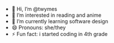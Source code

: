 - 👋 Hi, I’m @twymes
- 👀 I’m interested in reading and anime
- 🌱 I’m currently learning software design
- 😄 Pronouns: she/they
- ⚡ Fun fact: i started coding in 4th grade

<!---
twymes/twymes is a ✨ special ✨ repository because its `README.md` (this file) appears on your GitHub profile.
You can click the Preview link to take a look at your changes.
--->
